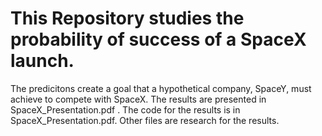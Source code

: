 # This Repository studies the probability of success of a SpaceX launch.
The predicitons create a goal that a hypothetical company, SpaceY, must achieve to compete with SpaceX. The results are presented in SpaceX_Presentation.pdf . The code for the results is in SpaceX_Presentation.pdf. Other files are research for the results. 
